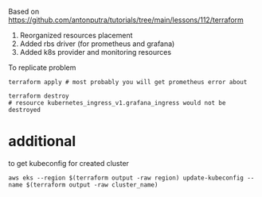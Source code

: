 
Based on https://github.com/antonputra/tutorials/tree/main/lessons/112/terraform

1. Reorganized resources placement
2. Added rbs driver (for prometheus and grafana)
2. Added k8s provider and monitoring resources

To replicate problem
```
terraform apply # most probably you will get prometheus error about 

terraform destroy
# resource kubernetes_ingress_v1.grafana_ingress would not be destroyed
```

# additional
to get kubeconfig for created cluster
```
aws eks --region $(terraform output -raw region) update-kubeconfig --name $(terraform output -raw cluster_name)
```

